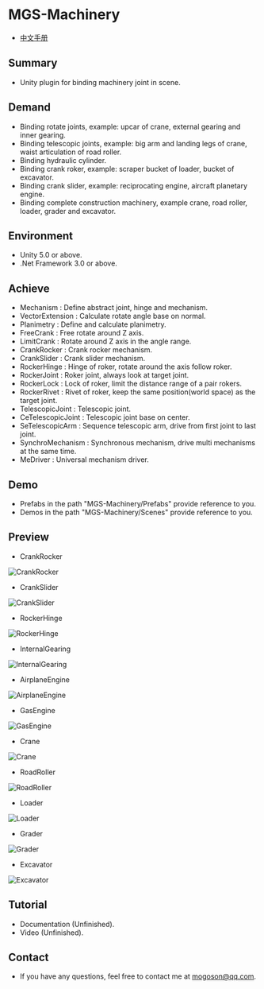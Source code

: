 ﻿# MGS-Machinery
- [中文手册](./README_ZH.md)

## Summary
- Unity plugin for binding machinery joint in scene.

## Demand
- Binding rotate joints, example: upcar of crane, external gearing and inner gearing.
- Binding telescopic joints, example: big arm and landing legs of crane, waist articulation of road roller.
- Binding hydraulic cylinder.
- Binding crank roker, example: scraper bucket of loader, bucket of excavator.
- Binding crank slider, example: reciprocating engine, aircraft planetary engine.
- Binding complete construction machinery, example crane, road roller, loader, grader and excavator.

## Environment
- Unity 5.0 or above.
- .Net Framework 3.0 or above.

## Achieve
- Mechanism : Define abstract joint, hinge and mechanism.
- VectorExtension : Calculate rotate angle base on normal.
- Planimetry : Define and calculate planimetry.
- FreeCrank : Free rotate around Z axis.
- LimitCrank : Rotate around Z axis in the angle range. 
- CrankRocker : Crank rocker mechanism.
- CrankSlider : Crank slider mechanism.
- RockerHinge : Hinge of roker, rotate around the axis follow roker.
- RockerJoint : Roker joint, always look at target joint.
- RockerLock : Lock of roker, limit the distance range of a pair rokers.
- RockerRivet : Rivet of roker, keep the same position(world space) as the target joint.
- TelescopicJoint : Telescopic joint.
- CeTelescopicJoint : Telescopic joint base on center.
- SeTelescopicArm : Sequence telescopic arm, drive from first joint to last joint.
- SynchroMechanism : Synchronous mechanism, drive multi mechanisms at the same time.
- MeDriver : Universal mechanism driver.

## Demo
- Prefabs in the path "MGS-Machinery/Prefabs" provide reference to you.
- Demos in the path "MGS-Machinery/Scenes" provide reference to you.

## Preview
- CrankRocker

![CrankRocker](./Attachments/Image/CrankRocker.png)

- CrankSlider

![CrankSlider](./Attachments/Image/CrankSlider.png)

- RockerHinge

![RockerHinge](./Attachments/Image/RockerHinge.png)

- InternalGearing

![InternalGearing](./Attachments/Image/InternalGearing.png)

- AirplaneEngine

![AirplaneEngine](./Attachments/Image/AirplaneEngine.png)

- GasEngine

![GasEngine](./Attachments/Image/GasEngine.png)

- Crane

![Crane](./Attachments/Image/Crane.png)

- RoadRoller

![RoadRoller](./Attachments/Image/RoadRoller.png)

- Loader

![Loader](./Attachments/Image/Loader.png)

- Grader

![Grader](./Attachments/Image/Grader.png)

- Excavator

![Excavator](./Attachments/Image/Excavator.png)

## Tutorial
- Documentation (Unfinished).
- Video (Unfinished).

## Contact
- If you have any questions, feel free to contact me at mogoson@qq.com.